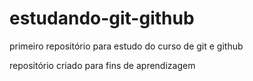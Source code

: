 # estudando-git-github
 primeiro repositório para estudo do curso de git e github 

 repositório criado para fins de aprendizagem 

